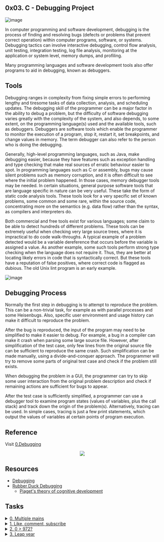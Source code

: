 ## 0x03. C - Debugging Project ##

![image](https://user-images.githubusercontent.com/105589308/194302691-4f175237-d5c4-4456-8907-dd037340bf5f.png)

In computer programming and software development, debugging is the process of finding and resolving bugs (defects or problems that prevent correct operation) within computer programs, software, or systems. Debugging tactics can involve interactive debugging, control flow analysis, unit testing, integration testing, log file analysis, monitoring at the application or system level, memory dumps, and profiling.

Many programming languages and software development tools also offer programs to aid in debugging, known as debuggers.

## Tools ##
Debugging ranges in complexity from fixing simple errors to performing lengthy and tiresome tasks of data collection, analysis, and scheduling updates. The debugging skill of the programmer can be a major factor in the ability to debug a problem, but the difficulty of software debugging varies greatly with the complexity of the system, and also depends, to some extent, on the programming language(s) used and the available tools, such as debuggers. Debuggers are software tools which enable the programmer to monitor the execution of a program, stop it, restart it, set breakpoints, and change values in memory. The term debugger can also refer to the person who is doing the debugging.

Generally, high-level programming languages, such as Java, make debugging easier, because they have features such as exception handling and type checking that make real sources of erratic behaviour easier to spot. In programming languages such as C or assembly, bugs may cause silent problems such as memory corruption, and it is often difficult to see where the initial problem happened. In those cases, memory debugger tools may be needed. In certain situations, general purpose software tools that are language specific in nature can be very useful. These take the form of static code analysis tools. These tools look for a very specific set of known problems, some common and some rare, within the source code, concentrating more on the semantics (e.g. data flow) rather than the syntax, as compilers and interpreters do.

Both commercial and free tools exist for various languages; some claim to be able to detect hundreds of different problems. These tools can be extremely useful when checking very large source trees, where it is impractical to do code walk-throughs. A typical example of a problem detected would be a variable dereference that occurs before the variable is assigned a value. As another example, some such tools perform strong type checking when the language does not require it. Thus, they are better at locating likely errors in code that is syntactically correct. But these tools have a reputation of false positives, where correct code is flagged as dubious. The old Unix lint program is an early example.

![image](https://user-images.githubusercontent.com/105589308/194302926-88442248-38ac-4f63-9030-92130263a30f.png)

## Debugging Process ##
Normally the first step in debugging is to attempt to reproduce the problem. This can be a non-trivial task, for example as with parallel processes and some Heisenbugs. Also, specific user environment and usage history can make it difficult to reproduce the problem.

After the bug is reproduced, the input of the program may need to be simplified to make it easier to debug. For example, a bug in a compiler can make it crash when parsing some large source file. However, after simplification of the test case, only few lines from the original source file can be sufficient to reproduce the same crash. Such simplification can be made manually, using a divide-and-conquer approach. The programmer will try to remove some parts of original test case and check if the problem still exists.

When debugging the problem in a GUI, the programmer can try to skip some user interaction from the original problem description and check if remaining actions are sufficient for bugs to appear.

After the test case is sufficiently simplified, a programmer can use a debugger tool to examine program states (values of variables, plus the call stack) and track down the origin of the problem(s). Alternatively, tracing can be used. In simple cases, tracing is just a few print statements, which output the values of variables at certain points of program execution.

## Reference ##
Visit [0.Debugging](https://alx-intranet.hbtn.io/rltoken/faGcpiJiejHH6GhqpmbhUw)

<p align="center">
  <img src="https://i.postimg.cc/NFQbkDfM/image.png"
</p>

## Resources

- [Debugging](https://en.wikipedia.org/wiki/Debugging)
- [Rubber Duck Debugging](https://www.thoughtfulcode.com/rubber-duck-debugging-psychology/)
	- [Piaget's theory of cognitive development](https://en.wikipedia.org/wiki/Piaget's_theory_of_cognitive_development)

## Tasks

<details>
<summary><a href="./0-main.c">0. Multiple mains</a></summary><br>

<a href='https://postimages.org/' target='_blank'><img src='https://i.postimg.cc/FKc2PPmg/image.png' border='0' alt='image'/></a>
<a href='https://postimages.org/' target='_blank'><img src='https://i.postimg.cc/vmWN7cL0/image.png' border='0' alt='image'/></a>

- First compilation: `gcc -Wall -pedantic -Werror -Wextra -std=gnu89 positive_or_negative.c main/main.c -o first`
- Second compilation: `gcc -Wall -pedantic -Werror -Wextra -std=gnu89 positive_or_negative.c 0-main.c -o 0-main`

</details>

<details>
<summary><a href="./1-main.c">1. Like, comment, subscribe</a></summary><br>

<a href='https://postimages.org/' target='_blank'><img src='https://i.postimg.cc/Xq4qNHnn/image.png' border='0' alt='image'/></a>

- Compile this way: `gcc -std=gnu89 1-main.c -o 1-main`

</details>

<details>
<summary><a href="./2-largest_number.c">2. 0 > 972?</a></summary><br>

- This program prints the largest of three integers.

```bash
carrie@ubuntu:/debugging$ cat 2-main.c
#include <stdio.h>
#include "main.h"

/**
* main - prints the largest of 3 integers
* Return: 0
*/

int main(void)
{
        int a, b, c;
        int largest;

        a = 972;
        b = -98;
        c = 0;

        largest = largest_number(a, b, c);

        printf("%d is the largest number\n", largest);

        return (0);
}
carrie@ubuntu:/debugging$ 
```

```bash
carrie@ubuntu:/debugging$ cat 2-largest_number.c
#include "main.h"

/**
 * largest_number - returns the largest of 3 numbers
 * @a: first integer
 * @b: second integer
 * @c: third integer
 * Return: largest number
 */

int largest_number(int a, int b, int c)
{
    int largest;

    if (a > b && b > c)
    {
        largest = a;
    }
    else if (b > a && a > c)
    {
        largest = b;
    }
    else
    {
        largest = c;
    }

    return (largest);
}

carrie@ubuntu:/debugging$
```
```bash
carrie@ubuntu:/debugging$ gcc -Wall -Werror -Wextra -pedantic -std=gnu89 2-largest_number.c 2-main.c -o 2-main
carrie@ubuntu:/debugging$ ./2-main
0 is the largest number
carrie@ubuntu:/debugging$
```
<a href='https://postimages.org/' target='_blank'><img src='https://i.postimg.cc/c46hdXCR/image.png' border='0' alt='image'/></a>

- Compile this way: `gcc -Wall -Werror -Wextra -pedantic -std=gnu89 2-largest_number.c main/2-main.c -o 2-main`

</details>

<details>
<summary><a href="./3-print_remaining_days.c">3. Leap year</a></summary><br>

- This program converts a date to the day of year and determines how many days are left in the year, taking leap year into consideration.

```bash
carrie@ubuntu:/debugging$ cat 3-main_a.c
#include <stdio.h>
#include "main.h"

/**
* main - takes a date and prints how many days are left in the year, taking
* leap years into account
* Return: 0
*/

int main(void)
{
    int month;
    int day;
    int year;

    month = 4;
    day = 01;
    year = 1997;

    printf("Date: %02d/%02d/%04d\n", month, day, year);

    day = convert_day(month, day);

    print_remaining_days(month, day, year);

    return (0);
}

carrie@ubuntu:/debugging$
```

```bash
carrie@ubuntu:/debugging$ cat 3-convert_day.c
#include "main.h"

/**
* convert_day - converts day of month to day of year, without accounting
* for leap year
* @month: month in number format
* @day: day of month
* Return: day of year
*/

int convert_day(int month, int day)
{
    switch (month)
    {
        case 2:
            day = 31 + day;
            break;
        case 3:
            day = 59 + day;
            break;
        case 4:
            day = 90 + day;
            break;
        case 5:
            day = 120 + day;
            break;
        case 6:
            day = 151 + day;
            break;
        case 7:
            day = 181 + day;
            break;
        case 8:
            day = 212 + day;
            break;
        case 9:
            day = 243 + day;
            break;
        case 10:
            day = 273 + day;
            break;
        case 11:
            day = 304 + day;
            break;
        case 12:
            day = 334 + day;
            break;
        default:
            break;
    }
    return (day);
}

carrie@ubuntu:/debugging$
```

```bash
carrie@ubuntu:/debugging$ cat 3-print_remaining_days.c
#include <stdio.h>
#include "main.h"

/**
* print_remaining_days - takes a date and prints how many days are
* left in the year, taking leap years into account
* @month: month in number format
* @day: day of month
* @year: year
* Return: void
*/

void print_remaining_days(int month, int day, int year)
{
    if ((year % 4 == 0 || year % 400 == 0) && !(year % 100 == 0))
    {
        if (month >= 2 && day >= 60)
        {
            day++;
        }

        printf("Day of the year: %d\n", day);
        printf("Remaining days: %d\n", 366 - day);
    }
    else
    {
        if (month == 2 && day == 60)
        {
            printf("Invalid date: %02d/%02d/%04d\n", month, day - 31, year);
        }
        else
        {
            printf("Day of the year: %d\n", day);
            printf("Remaining days: %d\n", 365 - day);
        }
    }
}

carrie@ubuntu:/debugging$ 
```

```bash
carrie@ubuntu:/debugging$ gcc -Wall -Werror -Wextra -pedantic -std=gnu89 3-convert_day.c 3-print_remaining_days.c main/3-main_a.c -o 3-main_a 
carrie@ubuntu:/debugging$ ./3-main_a
Date: 04/01/1997
Day of the year: 91
Remaining days: 274
carrie@ubuntu:/debugging$
```
<a href='https://postimages.org/' target='_blank'><img src='https://i.postimg.cc/xjsGphYv/image.png' border='0' alt='image'/></a>

- Compile this way: `gcc -Wall -Werror -Wextra -pedantic -std=gnu89 3-convert_day.c 3-print_remaining_days.c main/3-main_b.c -o 3-main_b`

</details>
